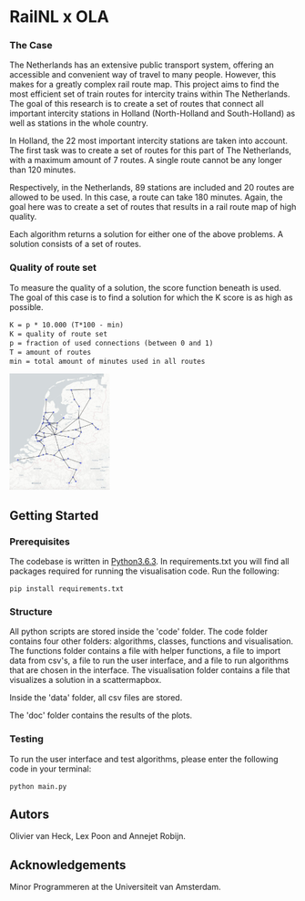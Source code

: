 # RailNL x OLA

### The Case

The Netherlands has an extensive public transport system, offering an accessible and convenient way of travel to many people. However, this makes for a greatly complex rail route map. This project aims to find the most efficient set of train routes for intercity trains within The Netherlands. The goal of this research is to create a set of routes that connect all important intercity stations in Holland (North-Holland and South-Holland) as well as stations in the whole country. 

In Holland, the 22 most important intercity stations are taken into account. The first task was to create a set of routes for this part of The Netherlands, with a maximum amount of 7 routes. A single route cannot be any longer than 120 minutes. 

Respectively, in the Netherlands, 89 stations are included and 20 routes are allowed to be used. In this case, a route can take 180 minutes. Again, the goal here was to create a set of routes that results in a rail route map of high quality. 

Each algorithm returns a solution for either one of the above problems. A solution consists of a set of routes. 

### Quality of route set

To measure the quality of a solution, the score function beneath is used. The goal of this case is to find a solution for which the K score is as high as possible.

<pre><code>K = p * 10.000 (T*100 - min)
K = quality of route set
p = fraction of used connections (between 0 and 1)
T = amount of routes
min = total amount of minutes used in all routes
</code></pre>

<img src="results/RailNL_preview.jpeg" alt="train connections Netherlands" width="35%">

## Getting Started

### Prerequisites
The codebase is written in [Python3.6.3](https://www.python.org/downloads/). In requirements.txt you will find all packages required for running the visualisation code. Run the following:
<pre><code>pip install requirements.txt</code></pre>

### Structure
All python scripts are stored inside the 'code' folder. The code folder contains four other folders: algorithms, classes, functions and visualisation. The functions folder contains a file with helper functions, a file to import data from csv's, a file to run the user interface, and a file to run algorithms that are chosen in the interface. The visualisation folder contains a file that visualizes a solution in a scattermapbox.

Inside the 'data' folder, all csv files are stored. 

The 'doc' folder contains the results of the plots.

### Testing
To run the user interface and test algorithms, please enter the following code in your terminal:
<pre><code>python main.py</code></pre>

## Autors
Olivier van Heck, Lex Poon and Annejet Robijn. 

## Acknowledgements
Minor Programmeren at the Universiteit van Amsterdam.